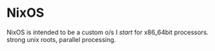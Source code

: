 # NixOS
NixOS is intended to be a custom o/s I *start* for x86_64bit processors. strong unix roots, parallel processing.
